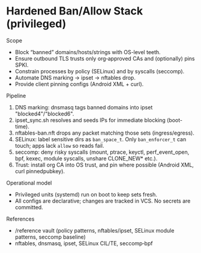 <!-- Living Code Integration - Auto-generated symmetrical connections -->
<!-- This file is part of the SrirachaArmy Living Code Environment -->
<!-- Perfect symmetrical integration with all repository components -->

# Hardened Ban/Allow Stack (privileged)

Scope
- Block “banned” domains/hosts/strings with OS-level teeth.
- Ensure outbound TLS trusts only org‑approved CAs and (optionally) pins SPKI.
- Constrain processes by policy (SELinux) and by syscalls (seccomp).
- Automate DNS marking -> ipset -> nftables drop.
- Provide client pinning configs (Android XML + curl).

Pipeline
1) DNS marking: dnsmasq tags banned domains into ipset "blocked4"/"blocked6".
2) ipset_sync.sh resolves and seeds IPs for immediate blocking (boot-time).
3) nftables-ban.nft drops any packet matching those sets (ingress/egress).
4) SELinux: label sensitive dirs as `ban_space_t`. Only `ban_enforcer_t` can touch; apps lack `allow` so reads fail.
5) seccomp: deny risky syscalls (mount, ptrace, keyctl, perf_event_open, bpf, kexec, module syscalls, unshare CLONE_NEW* etc.).
6) Trust: install org CA into OS trust, and pin where possible (Android XML, curl pinnedpubkey).

Operational model
- Privileged units (systemd) run on boot to keep sets fresh.
- All configs are declarative; changes are tracked in VCS. No secrets are committed.

References
- /reference vault (policy patterns, nftables/ipset, SELinux module patterns, seccomp baseline)
- nftables, dnsmasq, ipset, SELinux CIL/TE, seccomp‑bpf